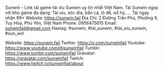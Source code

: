 Sunwin - Link tải game tài xỉu Sunwin uy tín nhất Việt Nam. Tải Sunwin ngay với kho game đa dạng: Tài xỉu, xóc dĩa, bắn cá, lô đề, nổ hũ, ... Tải ngay nhận 99+
Website: https://sunwin.fail
Địa Chỉ: 2 Đường Trần Phú, Phường 9, Tuy Hòa, Phú Yên, Việt Nam
Phone: 0956475615
Email: sunwinfail@gmail.com
Hastag: #sunwin, #tải_sunwin, #tài_xỉu_sunwin, #sun_win

Website: https://sunwin.fail
Twitter: https://x.com/sunwinfail
Youtube: https://www.youtube.com/@sunwinfail
Tumblr: https://www.tumblr.com/sunwinfail
Gravatar: https://gravatar.com/sunwinfail
Twitch: https://www.twitch.tv/sunwinfail/about
